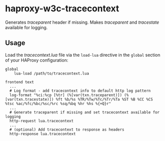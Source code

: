 # haproxy-w3c-tracecontext

Generates *traceparent* header if missing. Makes *traceparent* and *tracestate* available for logging.

## Usage

Load the *tracecontext.lua* file via the `load-lua` directive in the `global` section of your HAProxy configuration:

```
global
    lua-load /path/to/tracecontext.lua

frontend text
  ...
  # Log format - add tracecontext info to default http log pattern
  log-format "%ci:%cp [%tr] (%[var(txn.traceparent)]) (%[var(txn.tracestate)]) %ft %b/%s %TR/%Tw/%Tc/%Tr/%Ta %ST %B %CC %CS %tsc %ac/%fc/%bc/%sc/%rc %sq/%bq %hr %hs %{+Q}r"
  ...
  # Generate traceparent if missing and set tracecontext available for logging
  http-request lua.tracecontext
  ...
  # (optional) Add tracecontext to response as headers
  http-response lua.tracecontext
```
